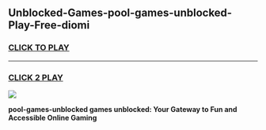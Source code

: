 
## Unblocked-Games-pool-games-unblocked-Play-Free-diomi
<h3>
<a href="https://premium76.site?title=pool-games-unblocked&ref=20A">CLICK TO PLAY</a></h3>
<hr>

<h3>
<a href="https://premium76.site?title=pool-games-unblocked&ref=20A">CLICK 2 PLAY</a>
  
</h3>

<a href="https://premium76.site?title=pool-games-unblocked&ref=20A"><img src="https://clearcache.store/games.png"></a>


**pool-games-unblocked games unblocked: Your Gateway to Fun and Accessible Online Gaming**
